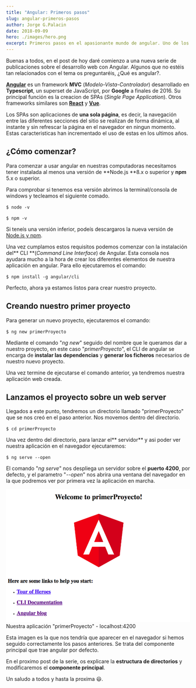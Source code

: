 ```yaml
---
title: "Angular: Primeros pasos"
slug: angular-primeros-pasos
author: Jorge G.Palacin
date: 2018-09-09
hero: ./images/hero.png
excerpt: Primeros pasos en el apasionante mundo de angular. Uno de los frameworks de Javascritp mas demandado por las empresas para creaciones de aplicaciones web.
---
```

Buenas a todos, en el post de hoy daré comienzo a una nueva serie de publicaciones sobre el desarrollo web con Angular. Algunos que no estéis tan relacionados con el tema os preguntaréis, ¿Qué es angular?.

**[Angular](https://angular.io/)** es un framework **MVC** (*Modelo-Vista-Controlador*) desarrollado en **Typescript**, un superset de JavaScript, por **Google** a finales de 2016. Su principal función es la creacion de SPAs (*Single Page Application*). Otros frameworks similares son **[React](https://reactjs.org/)** y [**Vue**](https://vuejs.org/).

Los SPAs son aplicaciones de **una sola página**, es decir, la navegación entre las diferentes secciones del sitio se realizan de forma dinámica, al instante y sin refrescar la página en el navegador en ningun momento. Estas caracteristicas han incrementado el uso de estas en los ultimos años.

## ¿Cómo comenzar?

Para comenzar a usar angular en nuestras computadoras necesitamos tener instalada al menos una versión de **Node.js **8.x o superior y **npm** 5.x o superior.

Para comprobar si tenemos esa versión abrimos la terminal/consola de windows y tecleamos el siguiente comado.

```
$ node -v
```
    
```
$ npm -v
``` 

Si teneís una versión inferior, podeís descargaros la nueva versión de [Node.js y npm](https://nodejs.org/en/download/).

Una vez cumplamos estos requisitos podemos comenzar con la instalación del** CLI **(*Command Line Interface*) de Angular. Esta consola nos ayudara mucho a la hora de crear los diferentes elementos de nuestra aplicación en angular. Para ello ejecutaremos el comando:

```
$ npm install -g angular/cli
``` 

Perfecto, ahora ya estamos listos para crear nuestro proyecto.

## Creando nuestro primer proyecto

Para generar un nuevo proyecto, ejecutaremos el comando:

```
$ ng new primerProyecto
``` 

Mediante el comando "*ng new*" seguido del nombre que le queramos dar a nuestro proyecto, en este caso "*primerProyecto*", el CLI de angular se encarga de **instalar las dependencias** y **generar los ficheros** necesarios de nuestro nuevo proyecto.

Una vez termine de ejecutarse el comando anterior, ya tendremos nuestra aplicación web creada.

## Lanzamos el proyecto sobre un web server

Llegados a este punto, tendremos un directorio llamado "primerProyecto" que se nos creó en el paso anterior. Nos movemos dentro del directorio.

```
$ cd primerProyecto
``` 

Una vez dentro del directorio, para lanzar el** servidor** y asi poder ver nuestra aplicación en el navegador ejecutaremos:

```
$ ng serve --open
``` 

El comando "*ng serve*" nos despliega un servidor sobre el **puerto 4200**, por defecto, y el parametro "*--open*" nos abrira una ventana del navegador en la que podremos ver por primera vez la aplicación en marcha. 

<div className="Image__Small">
  <img src="./images/inicio.png"
    alt="Nuestra aplicación" 
  />
  <figcaption>Nuestra aplicación "primerProyecto" - localhost:4200</figcaption>
</div>

Esta imagen es la que nos tendría que aparecer en el navegador si hemos seguido correctamente los pasos anteriores. Se trata del componente principal que trae angular por defecto.

En el proximo post de la serie, os explicare la **estructura de directorios** y modificaremos el **componente principal**.

Un saludo a todos y hasta la proxima 😃.